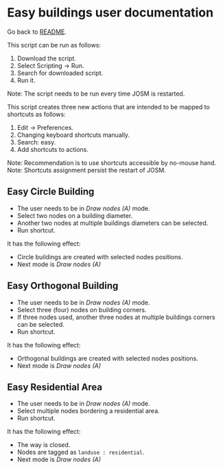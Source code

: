 # Easy buildings user documentation
Go back to [README](../../README.md).

This script can be run as follows:

1. Download the script.
2. Select Scripting -> Run.
3. Search for downloaded script.
4. Run it.

Note: The script needs to be run every time JOSM is restarted.

This script creates three new actions that are intended to be mapped to
shortcuts as follows:

1. Edit -> Preferences.
2. Changing keyboard shortcuts manually.
3. Search: easy.
4. Add shortcuts to actions.

Note: Recommendation is to use shortcuts accessible by no-mouse hand.
Note: Shortcuts assignment persist the restart of JOSM.

## Easy Circle Building
* The user needs to be in *Draw nodes (A)* mode.
* Select two nodes on a building diameter.
* Another two nodes at multiple buildings diameters can be selected.
* Run shortcut.

It has the following effect:
* Circle buildings are created with selected nodes positions.
* Next mode is *Draw nodes (A)*

## Easy Orthogonal Building
* The user needs to be in *Draw nodes (A)* mode.
* Select three (four) nodes on building corners.
* If three nodes used, another three nodes at multiple buildings corners can be
  selected.
* Run shortcut.

It has the following effect:
* Orthogonal buildings are created with selected nodes positions.
* Next mode is *Draw nodes (A)*

## Easy Residential Area
* The user needs to be in *Draw nodes (A)* mode.
* Select multiple nodes bordering a residential area.
* Run shortcut.

It has the following effect:
* The way is closed.
* Nodes are tagged as `landuse : residential`.
* Next mode is *Draw nodes (A)*
